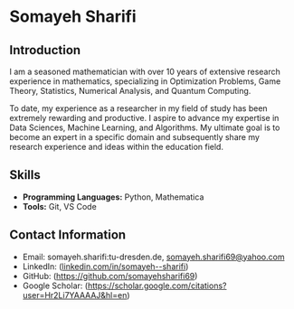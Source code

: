 
# Somayeh Sharifi

## Introduction

I am a seasoned mathematician with over 10 years of extensive research experience in mathematics, specializing in Optimization Problems, Game Theory, Statistics, Numerical Analysis, and Quantum Computing.

To date, my experience as a researcher in my field of study has been extremely rewarding and productive. I aspire to advance my expertise in Data Sciences, Machine Learning, and Algorithms. My ultimate goal is to become an expert in a specific domain and subsequently share my research experience and ideas within the education field.

## Skills

- **Programming Languages:** Python, Mathematica
- **Tools:** Git, VS Code

## Contact Information

- Email: somayeh.sharifi:tu-dresden.de, somayeh.sharifi69@yahoo.com
- LinkedIn: ([linkedin.com/in/somayeh--sharifi](https://www.linkedin.com/in/somayeh--sharifi/))
- GitHub: (https://github.com/somayehsharifi69)
- Google Scholar: (https://scholar.google.com/citations?user=Hr2Li7YAAAAJ&hl=en)

